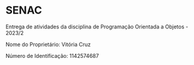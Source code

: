 # SENAC

Entrega de atividades da disciplina de Programação Orientada a Objetos - 2023/2

Nome do Proprietário: Vitória Cruz

Número de Identificação: 1142574687
